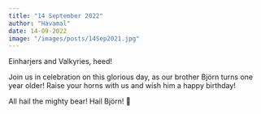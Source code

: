 ```yaml
---
title: "14 September 2022"
author: "Havamal"
date: 14-09-2022
image: "/images/posts/14Sep2021.jpg"
---
```


Einharjers and Valkyries, heed!

Join us in celebration on this glorious day, as our brother Björn turns one year older! Raise your horns with us and wish him a happy birthday!

All hail the mighty bear! Hail Björn! 🍻